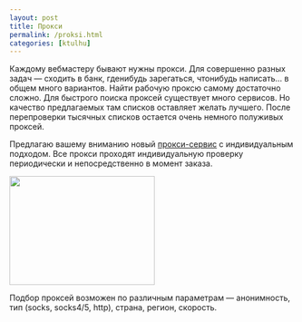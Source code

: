 ```yaml
---
layout: post
title: Прокси
permalink: /proksi.html
categories: [ktulhu]
---
```



		
Каждому вебмастеру бывают нужны прокси. Для совершенно разных задач &#8212; сходить в банк, гденибудь зарегаться, чтонибудь написать&#8230; в общем много вариантов. Найти рабочую проксю самому достаточно сложно. Для быстрого поиска проксей существует много сервисов. Но качество предлагаемых там списков оставляет желать лучшего. После перепроверки тысячных списков остается очень немного полуживых проксей.


Предлагаю вашему вниманию новый <a href="http://secondwww.com/">прокси-сервис</a> с индивидуальным подходом. Все прокси проходят индивидуальную проверку периодически и непосредственно в момент заказа.


<a href="http://secondwww.com/"><img src="http://ktulhu.net/images/secondwww.com.gif" alt="" width="256" height="192" /></a>


Подбор проксей возможен по различным параметрам &#8212; анонимность, тип (socks, socks4/5, http), страна, регион, скорость.

			